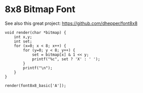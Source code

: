 # 8x8 Bitmap Font

See also this great project: https://github.com/dhepper/font8x8

    void render(char *bitmap) {
        int x,y;
        int set;
        for (x=0; x < 8; x++) {
            for (y=0; y < 8; y++) {
                set = bitmap[x] & 1 << y;
                printf("%c", set ? 'X' : ' ');
            }
            printf("\n");
        }
    }

    render(font8x8_basic['A']);
